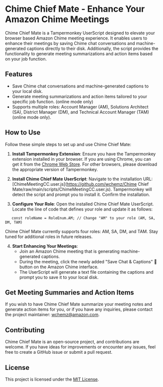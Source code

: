 # Chime Chief Mate - Enhance Your Amazon Chime Meetings

Chime Chief Mate is a Tampermonkey UserScript designed to elevate your browser based Amazon Chime meeting experience. It enables users to enhance their meetings by saving Chime chat conversations and machine-generated captions directly to their disk. Additionally, the script provides the functionality to generate meeting summarizations and action items based on your job function.

## Features

- Save Chime chat conversations and machine-generated captions to your local disk.
- Generate meeting summarizations and action items tailored to your specific job function. (online mode only)
- Supports multiple roles: Account Manager (AM), Solutions Architect (SA), District Manager (DM), and Technical Account Manager (TAM)  (online mode only).

## How to Use

Follow these simple steps to set up and use Chime Chief Mate:

1. **Install Tampermonkey Extension**:
   Ensure you have the Tampermonkey extension installed in your browser. If you are using Chrome, you can get it from the [Chrome Web Store](https://chrome.google.com/webstore/detail/tampermonkey/dhdgffkkebhmkfjojejmpbldmpobfkfo?hl=en). For other browsers, please download the appropriate version of Tampermonkey.

2. **Install Chime Chief Mate UserScript**:
   Navigate to the installation URL: [ChimeMeetingCC.user.js](https://github.com/wchemz/Chime Chief Mate/raw/main/scripts/ChimeMeetingCC.user.js). Tampermonkey will detect the script and prompt you to install it. Confirm the installation.

3. **Configure Your Role**:
   Open the installed Chime Chief Mate UserScript. Locate the line of code that defines your role and update it as follows:
```
   const roleName = RoleEnum.AM; // Change "AM" to your role (AM, SA, DM, TAM)
```

Chime Chief Mate currently supports four roles: AM, SA, DM, and TAM. Stay tuned for additional roles in future releases.

4. **Start Enhancing Your Meetings**:
   - Join an Amazon Chime meeting that is generating machine-generated captions.
   - During the meeting, click the newly added "Save Chat & Captions" &#x1F4BE; button on the Amazon Chime interface.
   - The UserScript will generate a text file containing the captions and prompt you to save it to your local disk.

## Get Meeting Summaries and Action Items

If you wish to have Chime Chief Mate summarize your meeting notes and generate action items for you, or if you have any inquiries, please contact the project maintainer: [wchemz@amazon.com](mailto:wchemz@amazon.com).

## Contributing

Chime Chief Mate is an open-source project, and contributions are welcome. If you have ideas for improvements or encounter any issues, feel free to create a GitHub issue or submit a pull request.

## License
This project is licensed under the [MIT License](LICENSE).
